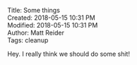Title: Some things  
Created: 2018-05-15 10:31 PM  
Modified: 2018-05-15 10:31 PM  
Author: Matt Reider  
Tags:  cleanup

Hey. I really think we should do some shit!
